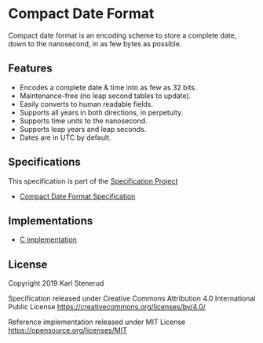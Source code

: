 Compact Date Format
===================

Compact date format is an encoding scheme to store a complete date, down to the nanosecond, in as few bytes as possible.



Features
--------

 * Encodes a complete date & time into as few as 32 bits.
 * Maintenance-free (no leap second tables to update).
 * Easily converts to human readable fields.
 * Supports all years in both directions, in perpetuity.
 * Supports time units to the nanosecond.
 * Supports leap years and leap seconds.
 * Dates are in UTC by default.



Specifications
--------------

This specification is part of the [Specification Project](https://github.com/kstenerud/specifications)

* [Compact Date Format Specification](compact-date-specification.md)



Implementations
---------------

* [C implementation](reference-implementation)



License
-------

Copyright 2019 Karl Stenerud

Specification released under Creative Commons Attribution 4.0 International Public License https://creativecommons.org/licenses/by/4.0/

Reference implementation released under MIT License https://opensource.org/licenses/MIT
